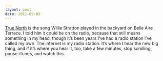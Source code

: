 ```yaml
---
layout: post
date: 2011-09-03
---
```


[True North](https://www.youtube.com/watch?v=kiSC6ufY4jk) is the song Willie Stratton played in the backyard on Belle Aire Terrace. I told him it could be on the radio, because that still means something in my head, though it’s been years I’ve had a radio station I’ve called my own. The internet is my radio station. It’s where I hear the new big thing, and if it’s where you hear it, too, take a few minutes, stop scrolling, pause iTunes, and watch this. 
